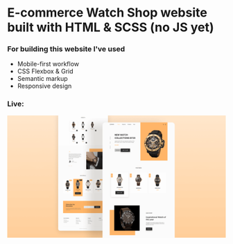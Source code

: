 # E-commerce Watch Shop website built with HTML & SCSS (no JS yet)

### For building this website I've used 
* Mobile-first workflow
* CSS Flexbox & Grid
* Semantic markup
* Responsive design

### Live: 

![photo](/assets/design/preview.png)